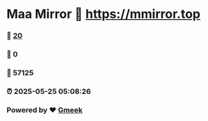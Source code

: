 # Maa Mirror :link: https://mmirror.top 
### :page_facing_up: [20](https://mmirror.top/tag.html) 
### :speech_balloon: 0 
### :hibiscus: 57125 
### :alarm_clock: 2025-05-25 05:08:26 
### Powered by :heart: [Gmeek](https://github.com/Meekdai/Gmeek)

